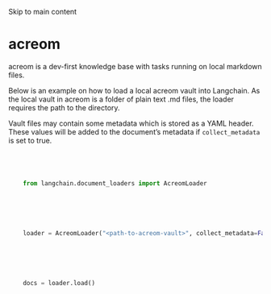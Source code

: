 

Skip to main content

# acreom

acreom is a dev-first knowledge base with tasks running on local markdown files.

Below is an example on how to load a local acreom vault into Langchain. As the local vault in acreom is a folder of plain text .md files, the loader requires the path to the directory.

Vault files may contain some metadata which is stored as a YAML header. These values will be added to the document’s metadata if `collect_metadata` is set to true.

```python




    from langchain.document_loaders import AcreomLoader



```


```python




    loader = AcreomLoader("<path-to-acreom-vault>", collect_metadata=False)



```


```python




    docs = loader.load()



```
